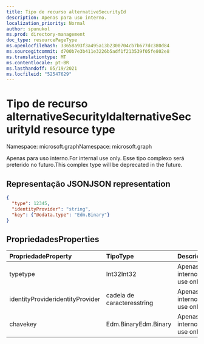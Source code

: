 ```yaml
---
title: Tipo de recurso alternativeSecurityId
description: Apenas para uso interno.
localization_priority: Normal
author: spunukol
ms.prod: directory-management
doc_type: resourcePageType
ms.openlocfilehash: 33658a93f3a495a13b2300704cb7b677dc380d84
ms.sourcegitcommit: d700b7e3b411e3226b5adf1f213539f05fe802e8
ms.translationtype: MT
ms.contentlocale: pt-BR
ms.lasthandoff: 05/19/2021
ms.locfileid: "52547629"
---
```

# <a name="alternativesecurityid-resource-type"></a><span data-ttu-id="cb61c-103">Tipo de recurso alternativeSecurityId</span><span class="sxs-lookup"><span data-stu-id="cb61c-103">alternativeSecurityId resource type</span></span>

<span data-ttu-id="cb61c-104">Namespace: microsoft.graph</span><span class="sxs-lookup"><span data-stu-id="cb61c-104">Namespace: microsoft.graph</span></span>

<span data-ttu-id="cb61c-105">Apenas para uso interno.</span><span class="sxs-lookup"><span data-stu-id="cb61c-105">For internal use only.</span></span> <span data-ttu-id="cb61c-106">Esse tipo complexo será preterido no futuro.</span><span class="sxs-lookup"><span data-stu-id="cb61c-106">This complex type will be deprecated in the future.</span></span>

## <a name="json-representation"></a><span data-ttu-id="cb61c-107">Representação JSON</span><span class="sxs-lookup"><span data-stu-id="cb61c-107">JSON representation</span></span>

<!--{
  "blockType": "resource",
  "@odata.type": "microsoft.graph.alternativeSecurityId"
}-->

```json
{
  "type": 12345,
  "identityProvider": "string",
  "key": {"@odata.type": "Edm.Binary"}
}
```

## <a name="properties"></a><span data-ttu-id="cb61c-108">Propriedades</span><span class="sxs-lookup"><span data-stu-id="cb61c-108">Properties</span></span>
| <span data-ttu-id="cb61c-109">Propriedade</span><span class="sxs-lookup"><span data-stu-id="cb61c-109">Property</span></span>         | <span data-ttu-id="cb61c-110">Tipo</span><span class="sxs-lookup"><span data-stu-id="cb61c-110">Type</span></span>       | <span data-ttu-id="cb61c-111">Descrição</span><span class="sxs-lookup"><span data-stu-id="cb61c-111">Description</span></span>
|:-----------------|:-----------|:---------------------
| <span data-ttu-id="cb61c-112">type</span><span class="sxs-lookup"><span data-stu-id="cb61c-112">type</span></span>             | <span data-ttu-id="cb61c-113">Int32</span><span class="sxs-lookup"><span data-stu-id="cb61c-113">Int32</span></span>      | <span data-ttu-id="cb61c-114">Apenas para uso interno</span><span class="sxs-lookup"><span data-stu-id="cb61c-114">For internal use only</span></span>
| <span data-ttu-id="cb61c-115">identityProvider</span><span class="sxs-lookup"><span data-stu-id="cb61c-115">identityProvider</span></span> | <span data-ttu-id="cb61c-116">cadeia de caracteres</span><span class="sxs-lookup"><span data-stu-id="cb61c-116">string</span></span>     | <span data-ttu-id="cb61c-117">Apenas para uso interno</span><span class="sxs-lookup"><span data-stu-id="cb61c-117">For internal use only</span></span>
| <span data-ttu-id="cb61c-118">chave</span><span class="sxs-lookup"><span data-stu-id="cb61c-118">key</span></span>              | <span data-ttu-id="cb61c-119">Edm.Binary</span><span class="sxs-lookup"><span data-stu-id="cb61c-119">Edm.Binary</span></span> | <span data-ttu-id="cb61c-120">Apenas para uso interno</span><span class="sxs-lookup"><span data-stu-id="cb61c-120">For internal use only</span></span>

